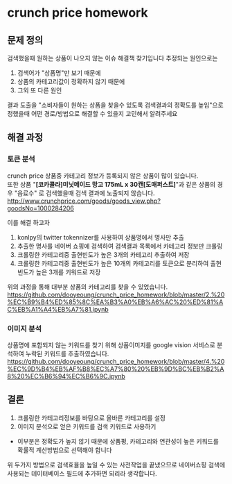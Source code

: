 # crunch price homework

## 문제 정의
검색했을때 원하는 상품이 나오지 않는 이슈 해결책 찾기입니다
추정되는 원인으로는

1. 검색어가 "상품명"만 보기 때문에
2. 상품의 카테고리값이 정확하지 않기 때문에
3. 그외 또 다른 원인

결과 도출을 "소비자들이 원하는 상품을 찾을수 있도록 검색결과의 정확도를 높임"으로 정했을때 어떤 경로/방법으로 해결할 수 있을지 고민해서 알려주세요
 
## 해결 과정

### 토큰 분석
crunch price 상품중 카테고리 정보가 등록되지 않은 상품이 많이 있습니다.<br>
또한 상품 "**[코카콜라]미닛메이드 망고 175mL x 30캔[도매퍼스트]**"과 같은 상품의 경우 "음료수" 로 검색했을때 검색 결과에 노출되지 않습니다.<br>
http://www.crunchprice.com/goods/goods_view.php?goodsNo=1000284206

이를 해결 하고자
1. konlpy의 twitter tokennizer를 사용하여 상품명에서 명사만 추출
1. 추출한 명사를 네이버 쇼핑에 검색하여 검색결과 목록에서 카테고리 정보만 크롤링
1. 크롤링한 카테고리중 출현빈도가 높은 3개의 카테고리 추출하여 저장
1. 크롤링한 카테고리중 출현빈도가 높은 10개의 카테고리를 토큰으로 분리하여 출현빈도가 높은 3개를 키워드로 저장

위의 과정을 통해 대부분 상품의 카테고리를 찾을 수 있었습니다.
https://github.com/dooyeoung/crunch_price_homework/blob/master/2.%20%EC%B9%B4%ED%85%8C%EA%B3%A0%EB%A6%AC%20%ED%81%AC%EB%A1%A4%EB%A7%81.ipynb

### 이미지 분석
상품명에 포함되지 않는 키워드를 찾기 위해 상품이미지를 google vision 서비스로 분석하여 누락된 키워드를 추출하였습니다.
https://github.com/dooyeoung/crunch_price_homework/blob/master/4.%20%EC%9D%B4%EB%AF%B8%EC%A7%80%20%EB%9D%BC%EB%B2%A8%20%EC%B6%94%EC%B6%9C.ipynb


## 결론
1. 크롤링한 카테고리정보를 바탕으로 올바른 카테고리를 설정
2. 이미지 분석으로 얻은 키워드를 검색 키워드로 사용하기
- 이부분은 정확도가 높지 않기 때문에 상품평, 카테고리와 연관성이 높은 키워드를 확률적 계산방법으로 선택해야 합니다

위 두가지 방법으로 검색효율을 높일 수 있는 사전작업을 끝냈으므로 네이버쇼핑 검색에 사용되는 데이터베이스 필드에 추가하면 되리라 생각합니다.
